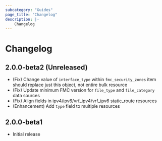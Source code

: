 ```yaml
---
subcategory: "Guides"
page_title: "Changelog"
description: |-
    Changelog
---
```


# Changelog

## 2.0.0-beta2 (Unreleased)

- (Fix) Change value of `interface_type` within `fmc_security_zones` item should replace just this object, not entire bulk resource
- (Fix) Update minimum FMC version for `file_type` and `file_category` data sources
- (Fix) Align fields in ipv4/ipv6/vrf_ipv4/vrf_ipv6 static_route resources
- (Enhancement) Add `type` field to multiple resources

## 2.0.0-beta1

- Initial release

